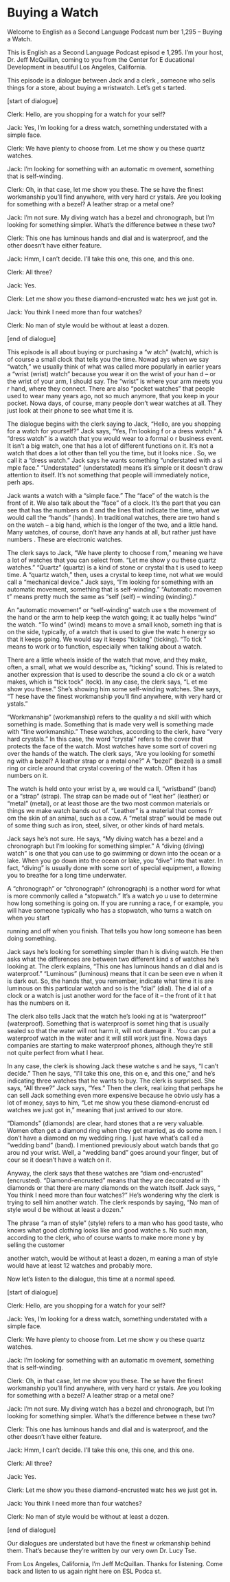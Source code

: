 # Buying a Watch

Welcome to English as a Second Language Podcast num ber 1,295 – Buying a Watch.

This is English as a Second Language Podcast episod e 1,295. I’m your host, Dr. Jeff McQuillan, coming to you from the Center for E ducational Development in beautiful Los Angeles, California.

This episode is a dialogue between Jack and a clerk , someone who sells things for a store, about buying a wristwatch. Let’s get s tarted.

[start of dialogue]

Clerk: Hello, are you shopping for a watch for your self?

Jack: Yes, I’m looking for a dress watch, something  understated with a simple face.

Clerk: We have plenty to choose from. Let me show y ou these quartz watches.

Jack: I’m looking for something with an automatic m ovement, something that is self-winding.

Clerk: Oh, in that case, let me show you these. The se have the finest workmanship you’ll find anywhere, with very hard cr ystals. Are you looking for something with a bezel? A leather strap or a metal one?

Jack: I’m not sure. My diving watch has a bezel and  chronograph, but I’m looking for something simpler. What’s the difference betwee n these two?

Clerk: This one has luminous hands and dial and is waterproof, and the other doesn’t have either feature.

Jack: Hmm, I can’t decide. I’ll take this one, this  one, and this one.

Clerk: All three?

Jack: Yes.

Clerk: Let me show you these diamond-encrusted watc hes we just got in.

Jack: You think I need more than four watches?

Clerk: No man of style would be without at least a dozen.

[end of dialogue]

This episode is all about buying or purchasing a “w atch” (watch), which is of course a small clock that tells you the time. Nowad ays when we say “watch,” we usually think of what was called more popularly in earlier years a “wrist (wrist) watch” because you wear it on the wrist of your han d – or the wrist of your arm, I should say. The “wrist” is where your arm meets you r hand, where they connect. There are also “pocket watches” that people used to  wear many years ago, not so much anymore, that you keep in your pocket. Nowa days, of course, many people don’t wear watches at all. They just look at  their phone to see what time it is.

The dialogue begins with the clerk saying to Jack, “Hello, are you shopping for a watch for yourself?” Jack says, “Yes, I’m looking f or a dress watch.” A “dress watch” is a watch that you would wear to a formal o r business event. It isn’t a big watch, one that has a lot of different functions on  it. It’s not a watch that does a lot other than tell you the time, but it looks nice . So, we call it a “dress watch.” Jack says he wants something “understated with a si mple face.” “Understated” (understated) means it’s simple or it doesn’t draw attention to itself. It’s not something that people will immediately notice, perh aps.

Jack wants a watch with a “simple face.” The “face”  of the watch is the front of it. We also talk about the “face” of a clock. It’s the part that you can see that has the numbers on it and the lines that indicate the time,  what we would call the “hands” (hands). In traditional watches, there are two hand s on the watch – a big hand, which is the longer of the two, and a little hand. Many watches, of course, don’t have any hands at all, but rather just have numbers . These are electronic watches.

The clerk says to Jack, “We have plenty to choose f rom,” meaning we have a lot of watches that you can select from. “Let me show y ou these quartz watches.” “Quartz” (quartz) is a kind of stone or crystal tha t is used to keep time. A “quartz watch,” then, uses a crystal to keep time, not what  we would call a “mechanical device.” Jack says, “I’m looking for something with  an automatic movement, something that is self-winding.” “Automatic movemen t” means pretty much the same as “self (self) – winding (winding).”

An “automatic movement” or “self-winding” watch use s the movement of the hand or the arm to help keep the watch going; it ac tually helps “wind” the watch. “To wind” (wind) means to move a small knob, someth ing that is on the side, typically, of a watch that is used to give the watc h energy so that it keeps going. We would say it keeps “ticking” (ticking). “To tick ” means to work or to function, especially when talking about a watch.

There are a little wheels inside of the watch that move, and they make, often, a small, what we would describe as, “ticking” sound. This is related to another expression that is used to describe the sound a clo ck or a watch makes, which is “tick tock” (tock). In any case, the clerk says, “L et me show you these.” She’s showing him some self-winding watches. She says, “T hese have the finest workmanship you’ll find anywhere, with very hard cr ystals.”

“Workmanship” (workmanship) refers to the quality a nd skill with which something is made. Something that is made very well  is something made with “fine workmanship.” These watches, according to the  clerk, have “very hard crystals.” In this case, the word “crystal” refers to the cover that protects the face of the watch. Most watches have some sort of coveri ng over the hands of the watch. The clerk says, “Are you looking for somethi ng with a bezel? A leather strap or a metal one?” A “bezel” (bezel) is a small  ring or circle around that crystal covering of the watch. Often it has numbers  on it.

The watch is held onto your wrist by a, we would ca ll, “wristband” (band) or a “strap” (strap). The strap can be made out of “leat her” (leather) or “metal” (metal), or at least those are the two most common materials  or things we make watch bands out of. “Leather” is a material that comes fr om the skin of an animal, such as a cow. A “metal strap” would be made out of some thing such as iron, steel, silver, or other kinds of hard metals.

Jack says he’s not sure. He says, “My diving watch has a bezel and a chronograph but I’m looking for something simpler.”  A “diving (diving) watch” is one that you can use to go swimming or down into the ocean or a lake. When you go down into the ocean or lake, you “dive” into  that water. In fact, “diving” is usually done with some sort of special equipment, a llowing you to breathe for a long time underwater.

A “chronograph” or “chronograph” (chronograph) is a nother word for what is more commonly called a “stopwatch.” It’s a watch yo u use to determine how long something is going on. If you are running a race, f or example, you will have someone typically who has a stopwatch, who turns a watch on when you start

running and off when you finish. That tells you how  long someone has been doing something.

Jack says he’s looking for something simpler than h is diving watch. He then asks what the differences are between two different kind s of watches he’s looking at. The clerk explains, “This one has luminous hands an d dial and is waterproof.” “Luminous” (luminous) means that it can be seen eve n when it is dark out. So, the hands that, you remember, indicate what time it  is are luminous on this particular watch and so is the “dial” (dial). The d ial of a clock or a watch is just another word for the face of it – the front of it t hat has the numbers on it.

The clerk also tells Jack that the watch he’s looki ng at is “waterproof” (waterproof). Something that is waterproof is somet hing that is usually sealed so that the water will not harm it, will not damage it . You can put a waterproof watch in the water and it will still work just fine. Nowa days companies are starting to make waterproof phones, although they’re still not quite perfect from what I hear.

In any case, the clerk is showing Jack these watche s and he says, “I can’t decide.” Then he says, “I’ll take this one, this on e, and this one,” and he’s indicating three watches that he wants to buy. The clerk is surprised. She says, “All three?” Jack says, “Yes.” Then the clerk, real izing that perhaps he can sell Jack something even more expensive because he obvio usly has a lot of money, says to him, “Let me show you these diamond-encrust ed watches we just got in,” meaning that just arrived to our store.

“Diamonds” (diamonds) are clear, hard stones that a re very valuable. Women often get a diamond ring when they get married, as do some men. I don’t have a diamond on my wedding ring. I just have what’s call ed a “wedding band” (band). I mentioned previously about watch bands that go arou nd your wrist. Well, a “wedding band” goes around your finger, but of cour se it doesn’t have a watch on it.

Anyway, the clerk says that these watches are “diam ond-encrusted” (encrusted). “Diamond-encrusted” means that they are decorated w ith diamonds or that there are many diamonds on the watch itself. Jack says, “ You think I need more than four watches?” He’s wondering why the clerk is trying to sell him another watch. The clerk responds by saying, “No man of style woul d be without at least a dozen.”

The phrase “a man of style” (style) refers to a man  who has good taste, who knows what good clothing looks like and good watche s. No such man, according to the clerk, who of course wants to make more mone y by selling the customer

another watch, would be without at least a dozen, m eaning a man of style would have at least 12 watches and probably more.

Now let’s listen to the dialogue, this time at a normal speed.

[start of dialogue]

Clerk: Hello, are you shopping for a watch for your self?

Jack: Yes, I’m looking for a dress watch, something  understated with a simple face.

Clerk: We have plenty to choose from. Let me show y ou these quartz watches.

Jack: I’m looking for something with an automatic m ovement, something that is self-winding.

Clerk: Oh, in that case, let me show you these. The se have the finest workmanship you’ll find anywhere, with very hard cr ystals. Are you looking for something with a bezel? A leather strap or a metal one?

Jack: I’m not sure. My diving watch has a bezel and  chronograph, but I’m looking for something simpler. What’s the difference betwee n these two?

Clerk: This one has luminous hands and dial and is waterproof, and the other doesn’t have either feature.

Jack: Hmm, I can’t decide. I’ll take this one, this  one, and this one.

Clerk: All three?

Jack: Yes.

Clerk: Let me show you these diamond-encrusted watc hes we just got in.

Jack: You think I need more than four watches?

Clerk: No man of style would be without at least a dozen.

[end of dialogue]

 Our dialogues are understated but have the finest w orkmanship behind them. That’s because they’re written by our very own Dr. Lucy Tse.

From Los Angeles, California, I’m Jeff McQuillan. Thanks for listening. Come back and listen to us again right here on ESL Podca st.


